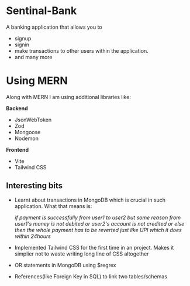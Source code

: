 # Sentinal-Bank

A banking application that allows you to 

 - signup
 - signin
 - make transactions to other users within the application. 
 - and many more

# Using MERN 

Along with MERN I am using additional libraries like: 

 **Backend**
 - JsonWebToken
 - Zod
 - Mongoose
 - Nodemon 


**Frontend**

 - Vite
 - Tailwind CSS
 
## Interesting bits

 - Learnt about transactions in MongoDB which is crucial in such application. What that means is:
   
   *if payment is successfully from user1 to user2 but some reason from user1's money is not debited or user2's account is not credited or  else then the whole payment has to be reverted just like UPI which it does within 24hours*
 - Implemented Tailwind CSS for the first time in an project. Makes it simplier not to waste writing long line of CSS altogether
 -  OR statements in MongoDB using $regrex
 -  References(like Foreign Key in SQL) to link two tables/schemas
 
